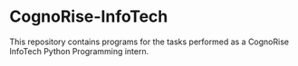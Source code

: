 # CognoRise-InfoTech
This repository contains programs for the tasks performed as a CognoRise InfoTech Python Programming intern.
